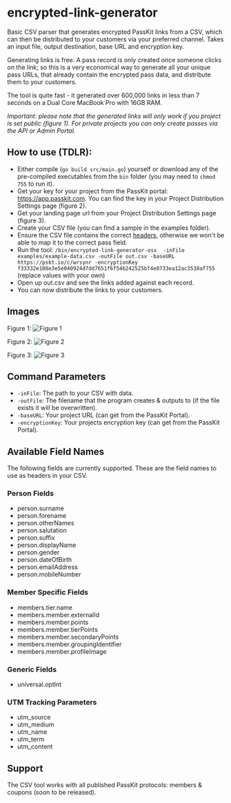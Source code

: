 # encrypted-link-generator
Basic CSV parser that generates encrypted PassKit links from a CSV, which can then be distributed to your customers via your preferred channel. Takes an input file, output destination, base URL and encryption key.

Generating links is free. A pass record is only created once someone clicks on the link; so this is a very
economical way to generate all your unique pass URLs, that already contain the encrypted pass data, and distribute them to your customers.

The tool is quite fast - it generated over 600,000 links in less than 7 seconds on a Dual Core MacBook Pro with 16GB RAM.

_Important: please note that the generated links will only work if you project is set public (figure 1). For private projects you can only create passes via the API or Admin Portal._

## How to use (TDLR):
* Either compile (`go build src/main.go`) yourself or download any of the pre-compiled executables from the `bin` folder (you may need to `chmod 755` to run it).
* Get your key for your project from the PassKit portal: https://app.passkit.com. You can find the key in your Project Distribution Settings page (figure 2).
* Get your landing page url from your Project Distribution Settings page (figure 3).
* Create your CSV file (you can find a sample in the examples folder).
* Ensure the CSV file contains the correct [headers](#usable-field-names), otherwise we won't be able to map it to the correct pass field.
* Run the tool: `/bin/encrypted-link-generator-osx  -inFile examples/example-data.csv -outFile out.csv -baseURL https://pskt.io/c/wrsynr -encryptionKey f33332e108e3e5e040924d7dd7651f6f54b242525bf4e8733ea12ac3538af755` (replace values with your own)
* Open up out.csv and see the links added against each record.
* You can now distribute the links to your customers. 

## Images
Figure 1:
![Figure 1](https://passkit.com/images/github/passkit-public-setting.png "PassKit Project Settings")

Figure 2:
![Figure 2](https://passkit.com/images/github/passkit-key.png "PassKit Distribution Settings - Project Key")

Figure 3:
![Figure 3](https://passkit.com/images/github/passkit-project-url.png "PassKit Distribution Settings - Project URL")


## Command Parameters
* `-inFile`: The path to your CSV with data.
* `-outFile`: The filename that the program creates & outputs to (if the file exists it will be overwritten).
* `-baseURL`: Your project URL (can get from the PassKit Portal).
* `-encryptionKey`: Your projects encryption key (can get from the PassKit Portal).

## Available Field Names
The following fields are currently supported. These are the field names to use as headers in your CSV.

### Person Fields
* person.surname
* person.forename
* person.otherNames
* person.salutation
* person.suffix
* person.displayName
* person.gender
* person.dateOfBirth
* person.emailAddress
* person.mobileNumber

### Member Specific Fields
* members.tier.name
* members.member.externalId
* members.member.points
* members.member.tierPoints
* members.member.secondaryPoints
* members.member.groupingIdentifier
* members.member.profileImage

### Generic Fields
* universal.optInt

### UTM Tracking Parameters
* utm_source
* utm_medium
* utm_name
* utm_term
* utm_content

## Support
The CSV tool works with all published PassKit protocols: members & coupons (soon to be released). 